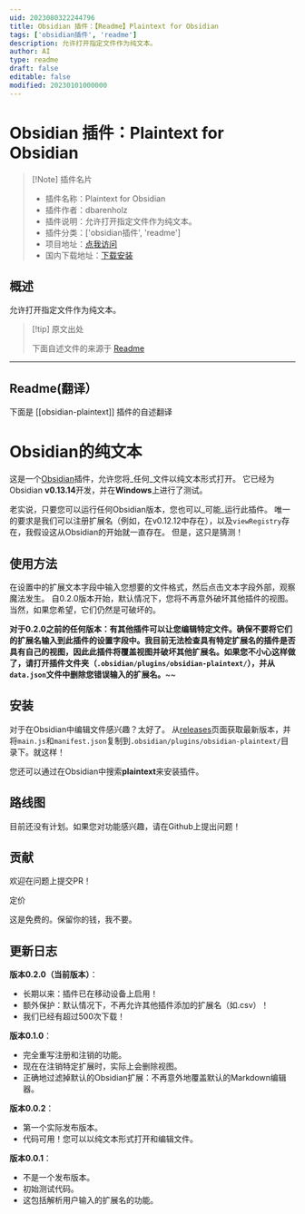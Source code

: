 ```yaml
---
uid: 2023080322244796
title: Obsidian 插件：【Readme】Plaintext for Obsidian
tags: ['obsidian插件', 'readme']
description: 允许打开指定文件作为纯文本。
author: AI
type: readme
draft: false
editable: false
modified: 20230101000000
---
```


# Obsidian 插件：Plaintext for Obsidian

> [!Note] 插件名片
> - 插件名称：Plaintext for Obsidian
> - 插件作者：dbarenholz
> - 插件说明：允许打开指定文件作为纯文本。
> - 插件分类：['obsidian插件', 'readme']
> - 项目地址：[点我访问](https://github.com/dbarenholz/obsidian-plaintext)
> - 国内下载地址：[下载安装](https://pkmer.cn/products/plugin/pluginMarket/?obsidian-plaintext)

## 概述

允许打开指定文件作为纯文本。



> [!tip] 原文出处
> 
>下面自述文件的来源于 [Readme](https://ghproxy.net/https://raw.githubusercontent.com/dbarenholz/obsidian-plaintext/master/README.md)
> 

---

## Readme(翻译）

下面是 [[obsidian-plaintext]] 插件的自述翻译


# Obsidian的纯文本

这是一个[Obsidian](https://obsidian.md)插件，允许您将_任何_文件以纯文本形式打开。
它已经为Obsidian **v0.13.14**开发，并在**Windows**上进行了测试。

老实说，只要您可以运行任何Obsidian版本，您也可以_可能_运行此插件。
唯一的要求是我们可以注册扩展名（例如，在v0.12.12中存在），以及`viewRegistry`存在，我假设这从Obsidian的开始就一直存在。
但是，这只是猜测！

## 使用方法

在设置中的扩展文本字段中输入您想要的文件格式，然后点击文本字段外部，观察魔法发生。
自0.2.0版本开始，默认情况下，您将不再意外破坏其他插件的视图。当然，如果您希望，它们仍然是可破坏的。

**对于0.2.0之前的任何版本：有其他插件可以让您编辑特定文件。确保不要将它们的扩展名输入到此插件的设置字段中。我目前无法检查具有特定扩展名的插件是否具有自己的视图，因此此插件将覆盖视图并破坏其他扩展名。如果您不小心这样做了，请打开插件文件夹（`.obsidian/plugins/obsidian-plaintext/`），并从`data.json`文件中删除您错误输入的扩展名。**~~

## 安装

对于在Obsidian中编辑文件感兴趣？太好了。
从[releases](#)页面获取最新版本，并将`main.js`和`manifest.json`复制到`.obsidian/plugins/obsidian-plaintext/`目录下。就这样！

您还可以通过在Obsidian中搜索**plaintext**来安装插件。

## 路线图

目前还没有计划。如果您对功能感兴趣，请在Github上提出问题！

## 贡献

欢迎在问题上提交PR！

定价

这是免费的。保留你的钱，我不要。

## 更新日志

**版本0.2.0（当前版本）**：

- 长期以来：插件已在移动设备上启用！
- 额外保护：默认情况下，不再允许其他插件添加的扩展名（如.csv）！
- 我们已经有超过500次下载！

**版本0.1.0**：

- 完全重写注册和注销的功能。
- 现在在注销特定扩展时，实际上会删除视图。
- 正确地过滤掉默认的Obsidian扩展：不再意外地覆盖默认的Markdown编辑器。

**版本0.0.2**：

- 第一个实际发布版本。
- 代码可用！您可以以纯文本形式打开和编辑文件。

**版本0.0.1**：

- 不是一个发布版本。
- 初始测试代码。
- 这包括解析用户输入的扩展名的功能。



